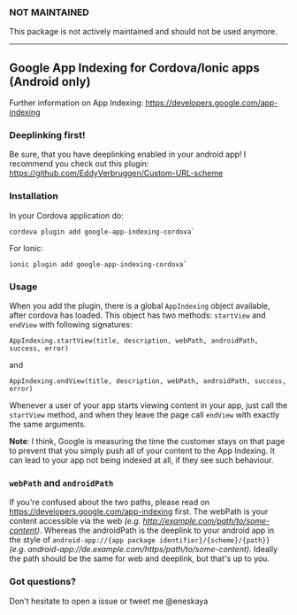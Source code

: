 ### NOT MAINTAINED
This package is not actively maintained and should not be used anymore.

------

## Google App Indexing for Cordova/Ionic apps (Android only)

Further information on App Indexing: https://developers.google.com/app-indexing

### Deeplinking first!

Be sure, that you have deeplinking enabled in your android app! I recommend you check out this plugin: https://github.com/EddyVerbruggen/Custom-URL-scheme

### Installation

In your Cordova application do:

```
cordova plugin add google-app-indexing-cordova`
```

For Ionic:

```
ionic plugin add google-app-indexing-cordova`
```

### Usage

When you add the plugin, there is a global `AppIndexing` object available, after cordova has loaded. This object has two methods: `startView` and `endView` with following signatures:

`AppIndexing.startView(title, description, webPath, androidPath, success, error)`

and

`AppIndexing.endView(title, description, webPath, androidPath, success, error)`

Whenever a user of your app starts viewing content in your app, just call the `startView` method,
and when they leave the page call `endView` with exactly the same arguments.

**Note**: I think, Google is measuring the time the customer stays on that page to prevent
that you simply push all of your content to the App Indexing. It can lead to your app not being
indexed at all, if they see such behaviour.

### `webPath` and `androidPath`

If you're confused about the two paths, please read on https://developers.google.com/app-indexing first.
The webPath is your content accessible via the web *(e.g. http://example.com/path/to/some-content)*. Whereas the androidPath is
the deeplink to your android app in the style of `android-app://{app package identifier}/{scheme}/{path}}`
*(e.g. android-app://de.example.com/https/path/to/some-content)*. Ideally the path should be the same for web and deeplink,
but that's up to you.

### Got questions?

Don't hesitate to open a issue or tweet me @eneskaya
